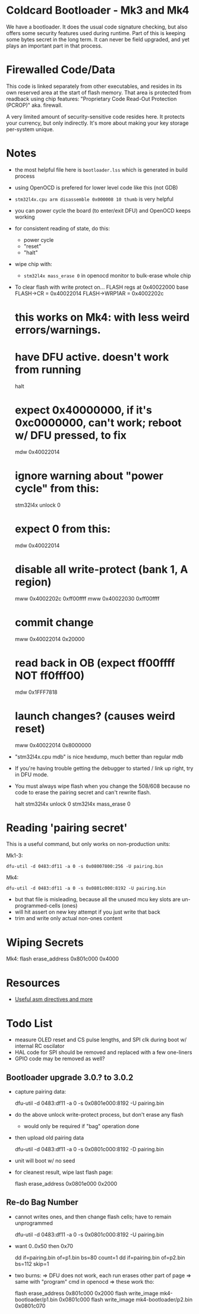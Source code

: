 # Coldcard Bootloader - Mk3 and Mk4

We have a bootloader. It does the usual code signature checking, but also offers
some security features used during runtime. Part of this is keeping some bytes
secret in the long term. It can never be field upgraded, and yet plays an
important part in that process.

# Firewalled Code/Data

This code is linked separately from other executables, and resides in its own
reserved area at the start of flash memory. That area is protected from readback
using chip features: "Proprietary Code Read-Out Protection (PCROP)" aka. firewall.

A very limited amount of security-sensitive code resides here. It
protects your currency, but only indirectly. It's more about making
your key storage per-system unique.

# Notes

- the most helpful file here is `bootloader.lss` which is generated in build process

- using OpenOCD is prefered for lower level code like this (not GDB)

- `stm32l4x.cpu arm disassemble 0x000008 10 thumb` is very helpful

- you can power cycle the board (to enter/exit DFU) and OpenOCD keeps working

- for consistent reading of state, do this:
    - power cycle
    - "reset"
    - "halt"

- wipe chip with:
    - ``stm32l4x mass_erase 0`` in openocd monitor to bulk-erase whole chip

- To clear flash with write protect on... FLASH regs at 0x40022000 base
    FLASH->CR = 0x40022014
    FLASH->WRP1AR = 0x4002202c

    # this works on Mk4: with less weird errors/warnings.
    # have DFU active. doesn't work from running
    halt
    # expect 0x40000000, if it's 0xc0000000, can't work; reboot w/ DFU pressed, to fix
    mdw 0x40022014
    # ignore warning about "power cycle" from this:
    stm32l4x unlock 0
    # expect 0 from this:
    mdw 0x40022014
    # disable all write-protect (bank 1, A region)
    mww 0x4002202c 0xff00ffff
    mww 0x40022030 0xff00ffff
    # commit change
    mww 0x40022014 0x20000
    # read back in OB (expect ff00ffff NOT ff0fff00)
    mdw 0x1FFF7818
    # launch changes? (causes weird reset)
    mww 0x40022014 0x8000000

- "stm32l4x.cpu mdb" is nice hexdump, much better than regular mdb

- If you're having trouble getting the debugger to started / link up right, try in DFU mode.

- You must always wipe flash when you change the 508/608 because no code to erase the
  pairing secret and can't rewrite flash.

    halt
    stm32l4x unlock 0
    stm32l4x mass_erase 0

# Reading 'pairing secret'

This is a useful command, but only works on non-production units:

Mk1-3:

    dfu-util -d 0483:df11 -a 0 -s 0x08007800:256 -U pairing.bin

Mk4:

    dfu-util -d 0483:df11 -a 0 -s 0x0801c000:8192 -U pairing.bin

- but that file is misleading, because all the unused mcu key slots are un-programmed-cells (ones)
- will hit assert on new key attempt if you just write that back
- trim and write only actual non-ones content

# Wiping Secrets

Mk4:
    flash erase_address 0x801c000 0x4000


# Resources

- [Useful asm directives and more](https://community.arm.com/processors/b/blog/posts/useful-assembler-directives-and-macros-for-the-gnu-assembler)

# Todo List

- measure OLED reset and CS pulse lengths, and SPI clk during boot w/ internal RC oscilator
- HAL code for SPI should be removed and replaced with a few one-liners
- GPIO code may be removed as well?


## Bootloader upgrade 3.0.? to 3.0.2

- capture pairing data:

    dfu-util -d 0483:df11 -a 0 -s 0x0801e000:8192 -U pairing.bin

- do the above unlock write-protect process, but don't erase any flash
    - would only be required if "bag" operation done

- then upload old pairing data

    dfu-util -d 0483:df11 -a 0 -s 0x0801c000:8192 -D pairing.bin

- unit will boot w/ no seed

- for cleanest result, wipe last flash page:

    flash erase_address 0x0801e000 0x2000

## Re-do Bag Number

- cannot writes ones, and then change flash cells; have to remain unprogrammed

    dfu-util -d 0483:df11 -a 0 -s 0x0801c000:8192 -U pairing.bin

- want 0..0x50 then 0x70 

    dd if=pairing.bin of=p1.bin bs=80 count=1
    dd if=pairing.bin of=p2.bin bs=112 skip=1

- two burns:
    => DFU does not work, each run erases other part of page
    => same with "program" cmd in openocd
    => these work tho:

    flash erase_address 0x801c000 0x2000
    flash write_image mk4-bootloader/p1.bin 0x0801c000
    flash write_image mk4-bootloader/p2.bin 0x0801c070

